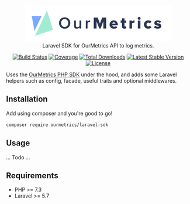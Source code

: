 <p align="center" style="text-align: center">
<img src="logo.png" alt="OurMetrics logo" height="100" />
<br/>Laravel SDK for OurMetrics API to log metrics.
</p>
    
<p align="center" style="text-align: center"> 
<a href="https://travis-ci.org/OurMetrics/laravel-sdk"><img src="https://img.shields.io/travis/OurMetrics/laravel-sdk.svg?style=flat-square" alt="Build Status"></a>
<a href="https://coveralls.io/github/OurMetrics/laravel-sdk"><img src="https://img.shields.io/coveralls/OurMetrics/laravel-sdk.svg?style=flat-square" alt="Coverage"></a>
<a href="https://packagist.org/packages/larapm/laravel-sdk"><img src="https://img.shields.io/packagist/dt/larapm/laravel-sdk.svg?style=flat-square" alt="Total Downloads"></a>
<a href="https://packagist.org/packages/larapm/laravel-sdk"><img src="https://img.shields.io/packagist/v/larapm/laravel-sdk.svg?style=flat-square" alt="Latest Stable Version"></a>
<a href="https://packagist.org/packages/larapm/laravel-sdk"><img src="https://img.shields.io/packagist/l/larapm/laravel-sdk.svg?style=flat-square" alt="License"></a>
</p>

Uses the [OurMetrics PHP SDK](https://github.com/OurMetrics/php-sdk) under the hood, and adds some Laravel helpers such as config, facade, useful traits and optional middlewares.

## Installation

Add using composer and you're good to go! 

```bash
composer require ourmetrics/laravel-sdk
```

## Usage

... Todo ...

## Requirements
* PHP >= 7.3
* Laravel >= 5.7

